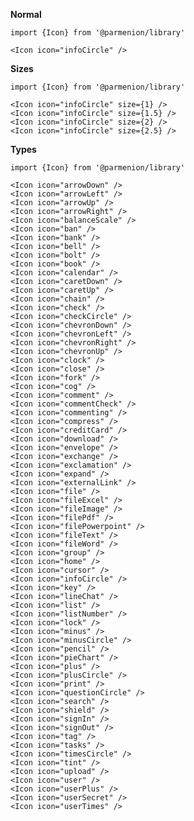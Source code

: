 **Normal**

    import {Icon} from '@parmenion/library'

    <Icon icon="infoCircle" />

**Sizes**

    import {Icon} from '@parmenion/library'

    <Icon icon="infoCircle" size={1} />
    <Icon icon="infoCircle" size={1.5} />
    <Icon icon="infoCircle" size={2} />
    <Icon icon="infoCircle" size={2.5} />


**Types**

    import {Icon} from '@parmenion/library'

    <Icon icon="arrowDown" />
    <Icon icon="arrowLeft" />
    <Icon icon="arrowUp" />
    <Icon icon="arrowRight" />
    <Icon icon="balanceScale" />
    <Icon icon="ban" />
    <Icon icon="bank" />
    <Icon icon="bell" />
    <Icon icon="bolt" />
    <Icon icon="book" />
    <Icon icon="calendar" />
    <Icon icon="caretDown" />
    <Icon icon="caretUp" />
    <Icon icon="chain" />
    <Icon icon="check" />
    <Icon icon="checkCircle" />
    <Icon icon="chevronDown" />
    <Icon icon="chevronLeft" />
    <Icon icon="chevronRight" />
    <Icon icon="chevronUp" />
    <Icon icon="clock" />
    <Icon icon="close" />
    <Icon icon="fork" />
    <Icon icon="cog" />
    <Icon icon="comment" />
    <Icon icon="commentCheck" />
    <Icon icon="commenting" />
    <Icon icon="compress" />
    <Icon icon="creditCard" />
    <Icon icon="download" />
    <Icon icon="envelope" />
    <Icon icon="exchange" />
    <Icon icon="exclamation" />
    <Icon icon="expand" />
    <Icon icon="externalLink" />
    <Icon icon="file" />
    <Icon icon="fileExcel" />
    <Icon icon="fileImage" />
    <Icon icon="filePdf" />
    <Icon icon="filePowerpoint" />
    <Icon icon="fileText" />
    <Icon icon="fileWord" />
    <Icon icon="group" />
    <Icon icon="home" />
    <Icon icon="cursor" />
    <Icon icon="infoCircle" />
    <Icon icon="key" />
    <Icon icon="lineChat" />
    <Icon icon="list" />
    <Icon icon="listNumber" />
    <Icon icon="lock" />
    <Icon icon="minus" />
    <Icon icon="minusCircle" />
    <Icon icon="pencil" />
    <Icon icon="pieChart" />
    <Icon icon="plus" />
    <Icon icon="plusCircle" />
    <Icon icon="print" />
    <Icon icon="questionCircle" />
    <Icon icon="search" />
    <Icon icon="shield" />
    <Icon icon="signIn" />
    <Icon icon="signOut" />
    <Icon icon="tag" />
    <Icon icon="tasks" />
    <Icon icon="timesCircle" />
    <Icon icon="tint" />
    <Icon icon="upload" />
    <Icon icon="user" />
    <Icon icon="userPlus" />
    <Icon icon="userSecret" />
    <Icon icon="userTimes" />

